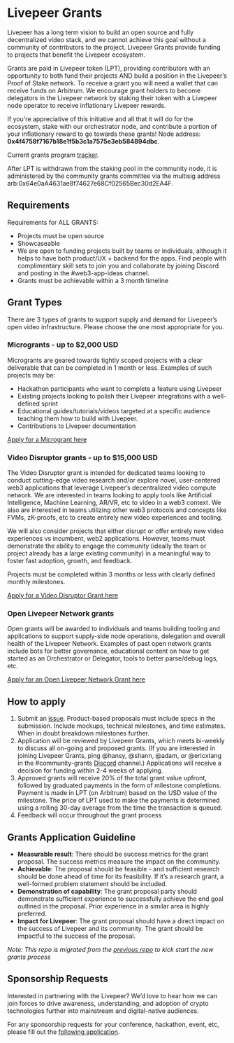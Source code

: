 # Livepeer Grants

Livepeer has a long term vision to build an open source and  fully decentralized video stack, and we cannot achieve this goal without a community of contributors to the project. Livepeer Grants provide funding to projects that benefit the Livepeer ecosystem.

Grants are paid in Livepeer token (LPT), providing contributors with an opportunity to both fund their projects AND build a position in the Livepeer’s Proof of Stake network. To receive a grant you will need a wallet that can receive funds on Arbitrum. We encourage grant holders to become delegators in the Livepeer network by staking their token with a Livepeer node operator to receive inflationary Livepeer rewards.

If you're appreciative of this initiative and all that it will do for the ecosystem, stake with our orchestrator node, and contribute a portion of your inflationary reward to go towards these grants! Node address: **0x4f4758f7167b18e1f5b3c1a7575e3eb584894dbc**.

Current grants program [tracker](https://docs.google.com/spreadsheets/d/12B-NUgwWhP5R16kR1aGiOHw4HrK5fZ7bv8yBx4m876w/edit?usp=sharing).

After LPT is withdrawn from the staking pool in the community node, it is administered by the community grants committee via the multisig address arb:0x64e0aA4631ae8f74627e68Cf02565Bec30d2EA4F.

## Requirements

Requirements for ALL GRANTS:

- Projects must be open source
- Showcaseable
- We are open to funding projects built by teams or individuals, although it helps to have both product/UX + backend for the apps. Find people with complimentary skill sets to join you and collaborate by joining Discord and posting in the #web3-app-ideas channel.
- Grants must be achievable within a 3 month timeline

## Grant Types

There are 3 types of grants to support supply and demand for Livepeer’s open video infrastructure. Please choose the one most appropriate for you.

### Microgrants - up to $2,000 USD

Microgrants are geared towards tightly scoped projects with a clear deliverable that can be completed in 1 month or less. Examples of such projects may be:

- Hackathon participants who want to complete a feature using Livepeer 
- Existing projects looking to polish their Livepeer integrations with a well-defined sprint
- Educational guides/tutorials/videos targeted at a specific audience teaching them how to build with Livepeer.
- Contributions to Livepeer documentation 

[Apply for a Microgrant here](https://github.com/livepeer/Grant-Program/issues/new?assignees=hansy&labels=&projects=&template=microgrant.yml&title=%5BMicrogrant%5D%3A+)

### Video Disruptor grants - up to $15,000 USD

The Video Disruptor grant is intended for dedicated teams looking to conduct cutting-edge video research and/or explore novel, user-centered web3 applications that leverage Livepeer’s decentralized video compute network. We are interested in teams looking to apply tools like Artificial Intelligence, Machine Learning, AR/VR, etc to video in a web3 context. We also are interested in teams utilizing other web3 protocols and concepts like FVMs, zK-proofs, etc to create entirely new video experiences and tooling.

We will also consider projects that either disrupt or offer entirely new video experiences vs incumbent, web2 applications. However, teams must demonstrate the ability to engage the community (ideally the team or project already has a large existing community) in a meaningful way to foster fast adoption, growth, and feedback. 

Projects must be completed within 3 months or less with clearly defined monthly milestones. 

[Apply for a Video Disruptor Grant here](https://github.com/livepeer/Grant-Program/issues/new?assignees=hansy&labels=&template=video_disruptors_grant.yml&title=%5BVideo+Disruptors+Grant%5D%3A+)

### Open Livepeer Network grants 

Open grants will be awarded to individuals and teams building tooling and applications to support supply-side node operations, delegation and overall health of the Livepeer Network. Examples of past open network grants include bots for better governance, educational content on how to get started as an Orchestrator or Delegator, tools to better parse/debug logs, etc.

[Apply for an Open Livepeer Network Grant here](https://github.com/livepeer/Grant-Program/issues/new?assignees=hansy&labels=&template=open_livepeer_network_grant.yml&title=%5BOpen+LN+Grant%5D%3A+)

## How to apply

1. Submit an [issue](https://github.com/livepeer/Grant-Program/issues/new/choose). Product-based proposals must include specs in the submission. Include mockups, technical milestones, and time estimates. When in doubt breakdown milestones further. 
2. Application will be reviewed by Livepeer Grants, which meets bi-weekly to discuss all on-going and proposed grants. (If you are interested in joining Livepeer Grants, ping @hansy, @shann, @adam, or @ericxtang in the #community-grants [Discord](https://discord.gg/cmpB7sH) channel.) Applications will receive a decision for funding within 2-4 weeks of applying.
3. Approved grants will receive 20% of the total grant value upfront, followed by graduated payments in the form of milestone completions. Payment is made in LPT (on Arbitrum) based on the USD value of the milestone. The price of LPT used to make the payments is determined using a rolling 30-day average from the time the transaction is queued.
4. Feedback will occur throughout the grant process 

## Grants Application Guideline

- **Measurable result**: There should be success metrics for the grant proposal. The success metrics measure the impact on the community.
- **Achievable**: The proposal should be feasible - and sufficient research should be done ahead of time for its feasibility. If it’s a research grant, a well-formed problem statement should be included.
- **Demonstration of capability**: The grant proposal party should demonstrate sufficient experience to successfully achieve the end goal outlined in the proposal. Prior experience in a similar area is highly preferred.
- **Impact for Livepeer**: The grant proposal should have a direct impact on the success of Livepeer and its community. The grant should be impactful to the success of the proposal.

_Note: This repo is migrated from the [previous repo](https://github.com/Livepeer-Community-Node/Grant-Program) to kick start the new grants process_

## Sponsorship Requests

Interested in partnering with the Livepeer? We’d love to hear how we can join forces to drive awareness, understanding, and adoption of crypto technologies further into mainstream and digital-native audiences.

For any sponsorship requests for your conference, hackathon, event, etc, please fill out the [following application](https://github.com/livepeer/Grant-Program/issues/new?assignees=shann7&labels=&projects=&template=sponsorship.yml&title=%5BSponsorship%5D%3A+%3CEvent+Name+Here%3E).

